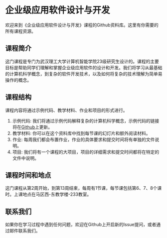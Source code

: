 # 企业级应用软件设计与开发

欢迎来到《企业级应用软件设计与开发》课程的Github资料库。这里有你需要的所有课程资源。

## 课程简介

这门课程是专门为武汉理工大学计算机智能学院23级研究生设计的。课程的主要目标是帮助同学们理解和掌握企业级应用软件的设计和开发。我们将学习从最基础的计算机科学概念，到复杂的软件开发技术，以及如何将复杂的技术理解为简单易操作的概念。

## 课程结构

课程内容将通过示例代码、教学材料、作业和项目的形式进行。

1. 示例代码: 我们将通过示例代码解释复杂的计算机科学概念，示例代码的链接将在[Github](https://github.com/qxr777/javaee-course-code)上更新。
2. 教学材料: 你可以在这个资料库中找到每节课的幻灯片和额外阅读材料。
3. 作业: 每周我们都会布置作业，作业的具体要求和提交时间将有单独的文件说明。
4. 项目: 我们将有一个课程的大项目，项目的详细需求和提交时间都将在特定的文件中说明。

## 课程时间和地点

这门课程从第2周开始，到第13周结束，每周有1节课，每节课包括第6、7、8个课时。上课地点在马区西-东教学楼-233教室。

## 联系我们

如果你在学习过程中遇到任何问题，欢迎在Github上开启新的Issue提问，或者通过邮件联系我们。
